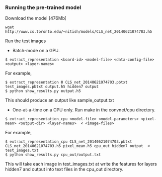 ### Running the pre-trained model
Download the model [476Mb]
```
wget http://www.cs.toronto.edu/~nitish/models/CLS_net_20140621074703.h5
```

Run the test images

- Batch-mode on a GPU.
```
$ extract_representation <board-id> <model-file> <data-config-file> <output> <layer-names>
```
For example,
```
$ extract_representation 0 CLS_net_20140621074703.pbtxt test_images.pbtxt output.h5 hidden7 output
$ python show_results.py output.h5
```
This should produce an output like sample_output.txt

- One-at-a-time on a CPU only.
Run make in the convnet/cpu directory.
```
$ extract_representation_cpu <model-file> <model-parameters> <pixel-mean> <output-dir> <layer-names>  < <image-files>
```
For example,
```
$ extract_representation_cpu CLS_net_20140621074703.pbtxt CLS_net_20140621074703.h5 pixel_mean.h5 cpu_out hidden7 output  < test_images.txt
$ python show_results.py cpu_out/output.txt
```
This will take each image in test_images.txt at write the features for layers
hidden7 and output into text files in the cpu_out directory.
